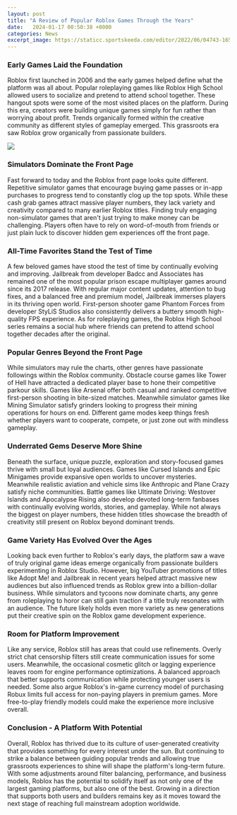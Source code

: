 ```yaml
---
layout: post
title: "A Review of Popular Roblox Games Through the Years"
date:   2024-01-17 00:50:38 +0000
categories: News
excerpt_image: https://staticc.sportskeeda.com/editor/2022/06/04743-16563130854290-1920.jpg
---
```

### Early Games Laid the Foundation
Roblox first launched in 2006 and the early games helped define what the platform was all about. Popular roleplaying games like Roblox High School allowed users to socialize and pretend to attend school together. These hangout spots were some of the most visited places on the platform. During this era, creators were building unique games simply for fun rather than worrying about profit. Trends organically formed within the creative community as different styles of gameplay emerged. This grassroots era saw Roblox grow organically from passionate builders.


![](https://staticc.sportskeeda.com/editor/2022/06/04743-16563130854290-1920.jpg)
### Simulators Dominate the Front Page  
Fast forward to today and the Roblox front page looks quite different. Repetitive simulator games that encourage buying game passes or in-app purchases to progress tend to constantly clog up the top spots. While these cash grab games attract massive player numbers, they lack variety and creativity compared to many earlier Roblox titles. Finding truly engaging non-simulator games that aren't just trying to make money can be challenging. Players often have to rely on word-of-mouth from friends or just plain luck to discover hidden gem experiences off the front page.

### All-Time Favorites Stand the Test of Time
A few beloved games have stood the test of time by continually evolving and improving. Jailbreak from developer Badcc and Associates has remained one of the most popular prison escape multiplayer games around since its 2017 release. With regular major content updates, attention to bug fixes, and a balanced free and premium model, Jailbreak immerses players in its thriving open world. First-person shooter game Phantom Forces from developer StyLiS Studios also consistently delivers a buttery smooth high-quality FPS experience. As for roleplaying games, the Roblox High School series remains a social hub where friends can pretend to attend school together decades after the original. 

### Popular Genres Beyond the Front Page 
While simulators may rule the charts, other genres have passionate followings within the Roblox community. Obstacle course games like Tower of Hell have attracted a dedicated player base to hone their competitive parkour skills. Games like Arsenal offer both casual and ranked competitive first-person shooting in bite-sized matches. Meanwhile simulator games like Mining Simulator satisfy grinders looking to progress their mining operations for hours on end. Different game modes keep things fresh whether players want to cooperate, compete, or just zone out with mindless gameplay.

### Underrated Gems Deserve More Shine
Beneath the surface, unique puzzle, exploration and story-focused games thrive with small but loyal audiences. Games like Cursed Islands and Epic Minigames provide expansive open worlds to uncover mysteries. Meanwhile realistic aviation and vehicle sims like Anthropic and Plane Crazy satisfy niche communities. Battle games like Ultimate Driving: Westover Islands and Apocalypse Rising also develop devoted long-term fanbases with continually evolving worlds, stories, and gameplay. While not always the biggest on player numbers, these hidden titles showcase the breadth of creativity still present on Roblox beyond dominant trends.

### Game Variety Has Evolved Over the Ages   
Looking back even further to Roblox's early days, the platform saw a wave of truly original game ideas emerge organically from passionate builders experimenting in Roblox Studio. However, big YouTuber promotions of titles like Adopt Me! and Jailbreak in recent years helped attract massive new audiences but also influenced trends as Roblox grew into a billion-dollar business. While simulators and tycoons now dominate charts, any genre from roleplaying to horor can still gain traction if a title truly resonates with an audience. The future likely holds even more variety as new generations put their creative spin on the Roblox game development experience.

### Room for Platform Improvement  
Like any service, Roblox still has areas that could use refinements. Overly strict chat censorship filters still create communication issues for some users. Meanwhile, the occasional cosmetic glitch or lagging experience leaves room for engine performance optimizations. A balanced approach that better supports communication while protecting younger users is needed. Some also argue Roblox's in-game currency model of purchasing Robux limits full access for non-paying players in premium games. More free-to-play friendly models could make the experience more inclusive overall.

### Conclusion - A Platform With Potential
Overall, Roblox has thrived due to its culture of user-generated creativity that provides something for every interest under the sun. But continuing to strike a balance between guiding popular trends and allowing true grassroots experiences to shine will shape the platform's long-term future. With some adjustments around filter balancing, performance, and business models, Roblox has the potential to solidify itself as not only one of the largest gaming platforms, but also one of the best. Growing in a direction that supports both users and builders remains key as it moves toward the next stage of reaching full mainstream adoption worldwide.